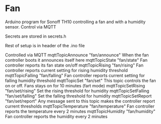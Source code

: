 # Fan
Arduino program for Sonoff TH10 controlling a fan and with a humidity sensor. Control via MQTT

Secrets are stored in secrets.h

Rest of setup is in header of the .ino file

Controlled via MQTT
mqttTopicAnnounce     "fan/announce"     When the fan controller boots it announces itself here
mqttTopicState        "fan/state"        Fan controller reports its fan state on/off
mqttTopicRising       "fan/rising"       Fan controller reports current setting for rising humidity threshold
mqttTopicFalling      "fan/falling"      Fan controller reports current setting for falling humidity threshold
mqttTopicSet          "fan/set"          This topic controls the fan on or off. Fans stays on for 10 minutes (fart mode)
mqttTopicSetRising    "fan/set/rising"   Set the rising threshold for humidity
mqttTopicSetFalling   "fan/set/falling"  Set the falling threshold for humidity
mqttTopicSetReport    "fan/set/report"   Any message sent to this topic makes the controller report current thresholds
mqttTopicTemperature  "fan/temperature"  Fan controller reports the temperature every 2 minutes
mqttTopicHumidity     "fan/humidity"     Fan controller reports the humidity every 2 minutes
